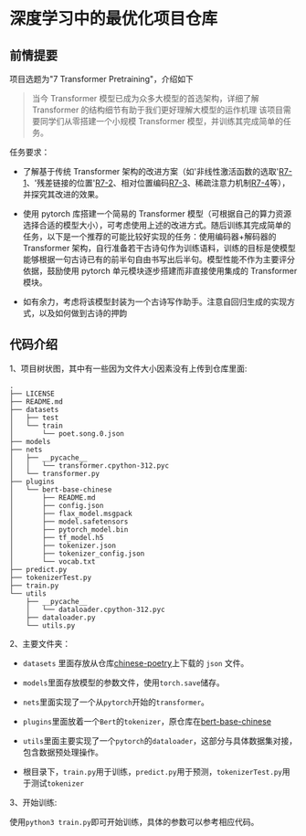 # 深度学习中的最优化项目仓库

## 前情提要

项目选题为"7 Transformer Pretraining"，介绍如下

> 当今 Transformer 模型已成为众多大模型的首选架构，详细了解 Transformer 的结构细节有助于我们更好理解大模型的运作机理
> 该项目需要同学们从零搭建一个小规模 Transformer 模型，并训练其完成简单的任务。

任务要求：

- 了解基于传统 Transformer 架构的改进方案（如'非线性激活函数的选取'[R7-1](https://arxiv.org/abs/2002.05202)、'残差链接的位置'[R7-2](https://arxiv.org/abs/2002.04745)、相对位置编码[R7-3](https://arxiv.org/abs/1803.02155)、稀疏注意力机制[R7-4](https://arxiv.org/abs/1904.10509)等），并探究其改进的效果。

- 使用 pytorch 库搭建一个简易的 Transformer 模型（可根据自己的算力资源选择合适的模型大小），可考虑使用上述的改进方式。随后训练其完成简单的任务，以下是一个推荐的可能比较好实现的任务：使用编码器+解码器的 Transformer 架构，自行准备若干古诗句作为训练语料，训练的目标是使模型能够根据一句古诗已有的前半句自由书写出后半句。模型性能不作为主要评分依据，鼓励使用 pytorch 单元模块逐步搭建而非直接使用集成的 Transformer 模块。

- 如有余力，考虑将该模型封装为一个古诗写作助手。注意自回归生成的实现方式，以及如何做到古诗的押韵

## 代码介绍

1、项目树状图，其中有一些因为文件大小因素没有上传到仓库里面:

```
.
├── LICENSE
├── README.md
├── datasets
│   ├── test
│   └── train
│       └── poet.song.0.json
├── models
├── nets
│   ├── __pycache__
│   │   └── transformer.cpython-312.pyc
│   └── transformer.py
├── plugins
│   └── bert-base-chinese
│       ├── README.md
│       ├── config.json
│       ├── flax_model.msgpack
│       ├── model.safetensors
│       ├── pytorch_model.bin
│       ├── tf_model.h5
│       ├── tokenizer.json
│       ├── tokenizer_config.json
│       └── vocab.txt
├── predict.py
├── tokenizerTest.py
├── train.py
└── utils
    ├── __pycache__
    │   └── dataloader.cpython-312.pyc
    ├── dataloader.py
    └── utils.py
```

2、主要文件夹：

- `datasets` 里面存放从仓库[chinese-poetry](https://github.com/chinese-poetry/chinese-poetry)上下载的 `json` 文件。

- `models`里面存放模型的参数文件，使用`torch.save`储存。

- `nets`里面实现了一个从`pytorch`开始的`transformer`。

- `plugins`里面放着一个`Bert`的`tokenizer`，原仓库在[bert-base-chinese](https://hf-mirror.com/google-bert/bert-base-chinese/tree/main)

- `utils`里面主要实现了一个`pytorch`的`dataloader`，这部分与具体数据集对接，包含数据预处理操作。

- 根目录下，`train.py`用于训练，`predict.py`用于预测，`tokenizerTest.py`用于测试`tokenizer`

3、开始训练:

使用`python3 train.py`即可开始训练，具体的参数可以参考相应代码。
